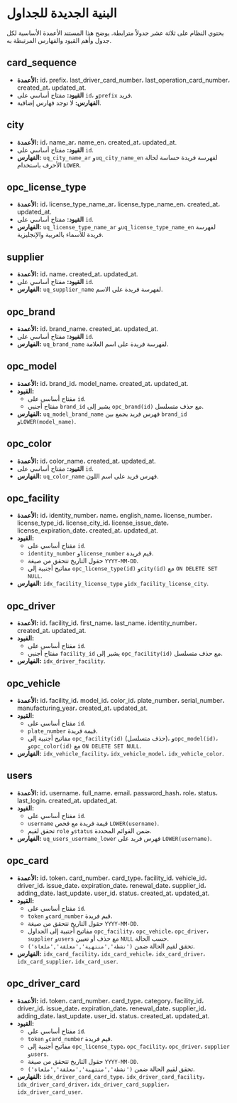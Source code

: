 # البنية الجديدة للجداول

يحتوي النظام على ثلاثة عشر جدولاً مترابطة. يوضح هذا المستند الأعمدة الأساسية لكل جدول وأهم القيود والفهارس المرتبطة به.

## card_sequence
- **الأعمدة:** id، prefix، last_driver_card_number، last_operation_card_number، created_at، updated_at.
- **القيود:** مفتاح أساسي على `id`، و`prefix` فريد.
- **الفهارس:** لا توجد فهارس إضافية.

## city
- **الأعمدة:** id، name_ar، name_en، created_at، updated_at.
- **القيود:** مفتاح أساسي على `id`.
- **الفهارس:** `uq_city_name_ar` و`uq_city_name_en` لفهرسة فريدة حساسة لحالة الأحرف باستخدام `LOWER`.

## opc_license_type
- **الأعمدة:** id، license_type_name_ar، license_type_name_en، created_at، updated_at.
- **القيود:** مفتاح أساسي على `id`.
- **الفهارس:** `uq_license_type_name_ar` و`uq_license_type_name_en` لفهرسة فريدة للأسماء بالعربية والإنجليزية.

## supplier
- **الأعمدة:** id، name، created_at، updated_at.
- **القيود:** مفتاح أساسي على `id`.
- **الفهارس:** `uq_supplier_name` لفهرسة فريدة على الاسم.

## opc_brand
- **الأعمدة:** id، brand_name، created_at، updated_at.
- **القيود:** مفتاح أساسي على `id`.
- **الفهارس:** `uq_brand_name` لفهرسة فريدة على اسم العلامة.

## opc_model
- **الأعمدة:** id، brand_id، model_name، created_at، updated_at.
- **القيود:**
  - مفتاح أساسي على `id`.
  - مفتاح أجنبي `brand_id` يشير إلى `opc_brand(id)` مع حذف متسلسل.
- **الفهارس:** `uq_model_brand_name` فهرس فريد يجمع بين `brand_id` و`LOWER(model_name)`.

## opc_color
- **الأعمدة:** id، color_name، created_at، updated_at.
- **القيود:** مفتاح أساسي على `id`.
- **الفهارس:** `uq_color_name` فهرس فريد على اسم اللون.

## opc_facility
- **الأعمدة:** id، identity_number، name، english_name، license_number، license_type_id، license_city_id، license_issue_date، license_expiration_date، created_at، updated_at.
- **القيود:**
  - مفتاح أساسي على `id`.
  - `identity_number` و`license_number` قيم فريدة.
  - حقول التاريخ تتحقق من صيغة `YYYY-MM-DD`.
  - مفاتيح أجنبية إلى `opc_license_type(id)` و`city(id)` مع `ON DELETE SET NULL`.
- **الفهارس:** `idx_facility_license_type` و`idx_facility_license_city`.

## opc_driver
- **الأعمدة:** id، facility_id، first_name، last_name، identity_number، created_at، updated_at.
- **القيود:**
  - مفتاح أساسي على `id`.
  - مفتاح أجنبي `facility_id` يشير إلى `opc_facility(id)` مع حذف متسلسل.
- **الفهارس:** `idx_driver_facility`.

## opc_vehicle
- **الأعمدة:** id، facility_id، model_id، color_id، plate_number، serial_number، manufacturing_year، created_at، updated_at.
- **القيود:**
  - مفتاح أساسي على `id`.
  - `plate_number` قيمة فريدة.
  - مفاتيح أجنبية إلى `opc_facility(id)` (حذف متسلسل)، و`opc_model(id)`، و`opc_color(id)` مع `ON DELETE SET NULL`.
- **الفهارس:** `idx_vehicle_facility`، `idx_vehicle_model`، `idx_vehicle_color`.

## users
- **الأعمدة:** id، username، full_name، email، password_hash، role، status، last_login، created_at، updated_at.
- **القيود:**
  - مفتاح أساسي على `id`.
  - `username` قيمة فريدة مع فحص `LOWER(username)`.
  - تحقق لقيم `role` و`status` ضمن القوائم المحددة.
- **الفهارس:** `uq_users_username_lower` فهرس فريد على `LOWER(username)`.

## opc_card
- **الأعمدة:** id، token، card_number، card_type، facility_id، vehicle_id، driver_id، issue_date، expiration_date، renewal_date، supplier_id، adding_date، last_update، user_id، status، created_at، updated_at.
- **القيود:**
  - مفتاح أساسي على `id`.
  - `token` و`card_number` قيم فريدة.
  - حقول التاريخ تتحقق من صيغة `YYYY-MM-DD`.
  - مفاتيح أجنبية إلى الجداول `opc_facility`، `opc_vehicle`، `opc_driver`، `supplier` و`users` مع حذف أو تعيين `NULL` حسب الحالة.
  - تحقق لقيم الحالة ضمن `('نشطة','منتهية','معلقة','ملغاة')`.
- **الفهارس:** `idx_card_facility`، `idx_card_vehicle`، `idx_card_driver`، `idx_card_supplier`، `idx_card_user`.

## opc_driver_card
- **الأعمدة:** id، token، card_number، card_type، category، facility_id، driver_id، issue_date، expiration_date، renewal_date، supplier_id، adding_date، last_update، user_id، status، created_at، updated_at.
- **القيود:**
  - مفتاح أساسي على `id`.
  - `token` و`card_number` قيم فريدة.
  - مفاتيح أجنبية إلى `opc_license_type`، `opc_facility`، `opc_driver`، `supplier` و`users`.
  - حقول التاريخ تتحقق من صيغة `YYYY-MM-DD`.
  - تحقق لقيم الحالة ضمن `('نشطة','منتهية','معلقة','ملغاة')`.
- **الفهارس:** `idx_driver_card_card_type`، `idx_driver_card_facility`، `idx_driver_card_driver`، `idx_driver_card_supplier`، `idx_driver_card_user`.

